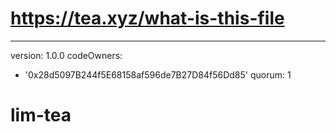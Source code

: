 # https://tea.xyz/what-is-this-file
---
version: 1.0.0
codeOwners:
  - '0x28d5097B244f5E68158af596de7B27D84f56Dd85'
quorum: 1
# lim-tea
